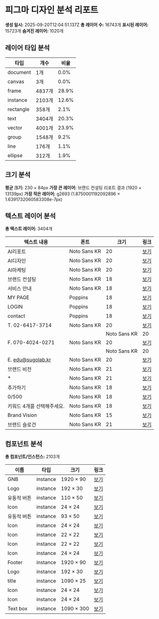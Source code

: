 # 피그마 디자인 분석 리포트

**생성 일시:** 2025-09-20T12:04:51.137Z
**총 레이어 수:** 16743개
**표시된 레이어:** 15723개
**숨겨진 레이어:** 1020개

## 레이어 타입 분석

| 타입 | 개수 | 비율 |
|------|------|------|
| document | 1개 | 0.0% |
| canvas | 3개 | 0.0% |
| frame | 4837개 | 28.9% |
| instance | 2103개 | 12.6% |
| rectangle | 358개 | 2.1% |
| text | 3404개 | 20.3% |
| vector | 4001개 | 23.9% |
| group | 1548개 | 9.2% |
| line | 176개 | 1.1% |
| ellipse | 312개 | 1.9% |

## 크기 분석

**평균 크기:** 230 × 84px
**가장 큰 레이어:** 브랜드 컨설팅 리포트 결과 (1920 × 13139px)
**가장 작은 레이어:** g2693 (1.8750001192092896 × 1.6391732060583308e-7px)

## 텍스트 레이어 분석

**총 텍스트 레이어:** 3404개

| 텍스트 내용 | 폰트 | 크기 | 링크 |
|-------------|------|------|------|
| AI리포트 | Noto Sans KR | 20 | [보기](https://www.figma.com/design/aAlM1pXOIlBOHPL0yelXUb?node-id=I2%3A3466;5:2123&mode=design) |
| AI디자인 | Noto Sans KR | 20 | [보기](https://www.figma.com/design/aAlM1pXOIlBOHPL0yelXUb?node-id=I2%3A3466;5:2125&mode=design) |
| AI마케팅 | Noto Sans KR | 20 | [보기](https://www.figma.com/design/aAlM1pXOIlBOHPL0yelXUb?node-id=I2%3A3466;5:2126&mode=design) |
| 브랜드 컨설팅 | Noto Sans KR | 18 | [보기](https://www.figma.com/design/aAlM1pXOIlBOHPL0yelXUb?node-id=I2%3A3466;10:1167;5:2206&mode=design) |
| 서비스 안내 | Noto Sans KR | 18 | [보기](https://www.figma.com/design/aAlM1pXOIlBOHPL0yelXUb?node-id=I2%3A3466;62:37767;5:2206&mode=design) |
| MY PAGE | Poppins | 18 | [보기](https://www.figma.com/design/aAlM1pXOIlBOHPL0yelXUb?node-id=I2%3A3466;62:39638&mode=design) |
| LOGIN | Poppins | 18 | [보기](https://www.figma.com/design/aAlM1pXOIlBOHPL0yelXUb?node-id=I2%3A3466;62:39955&mode=design) |
| contact | Poppins | 18 | [보기](https://www.figma.com/design/aAlM1pXOIlBOHPL0yelXUb?node-id=I2%3A3466;62:40271&mode=design) |
| T. 02-6417-3714 | Noto Sans KR | 20 | [보기](https://www.figma.com/design/aAlM1pXOIlBOHPL0yelXUb?node-id=I2%3A3467;9:811&mode=design) |
| | | Noto Sans KR | 20 | [보기](https://www.figma.com/design/aAlM1pXOIlBOHPL0yelXUb?node-id=I2%3A3467;9:818&mode=design) |
| F. 070-4024-0271 | Noto Sans KR | 20 | [보기](https://www.figma.com/design/aAlM1pXOIlBOHPL0yelXUb?node-id=I2%3A3467;9:817&mode=design) |
| | | Noto Sans KR | 20 | [보기](https://www.figma.com/design/aAlM1pXOIlBOHPL0yelXUb?node-id=I2%3A3467;9:819&mode=design) |
| E. edu@sugolab.kr | Noto Sans KR | 20 | [보기](https://www.figma.com/design/aAlM1pXOIlBOHPL0yelXUb?node-id=I2%3A3467;9:816&mode=design) |
| 브랜드 비전 | Noto Sans KR | 21 | [보기](https://www.figma.com/design/aAlM1pXOIlBOHPL0yelXUb?node-id=I2%3A3471;40:13919&mode=design) |
| * | Noto Sans KR | 21 | [보기](https://www.figma.com/design/aAlM1pXOIlBOHPL0yelXUb?node-id=I2%3A3471;56:2658&mode=design) |
| 추가하기 | Noto Sans KR | 18 | [보기](https://www.figma.com/design/aAlM1pXOIlBOHPL0yelXUb?node-id=I2%3A3471;56:6173&mode=design) |
| 0/500 | Noto Sans KR | 18 | [보기](https://www.figma.com/design/aAlM1pXOIlBOHPL0yelXUb?node-id=I2%3A3471;40:13922&mode=design) |
| 키워드 4개를 선택해주세요. | Noto Sans KR | 18 | [보기](https://www.figma.com/design/aAlM1pXOIlBOHPL0yelXUb?node-id=I2%3A3471;40:13923&mode=design) |
| Brand Vision | Noto Sans KR | 15 | [보기](https://www.figma.com/design/aAlM1pXOIlBOHPL0yelXUb?node-id=I2%3A3472;24:3935&mode=design) |
| 브랜드 슬로건 | Noto Sans KR | 21 | [보기](https://www.figma.com/design/aAlM1pXOIlBOHPL0yelXUb?node-id=I2%3A3474;40:13919&mode=design) |

## 컴포넌트 분석

**총 컴포넌트/인스턴스:** 2103개

| 이름 | 타입 | 크기 | 링크 |
|------|------|------|------|
| GNB | instance | 1920 × 90 | [보기](https://www.figma.com/design/aAlM1pXOIlBOHPL0yelXUb?node-id=2%3A3466&mode=design) |
| Logo | instance | 192 × 30 | [보기](https://www.figma.com/design/aAlM1pXOIlBOHPL0yelXUb?node-id=I2%3A3466;5:2025&mode=design) |
| 유동적 버튼 | instance | 110 × 50 | [보기](https://www.figma.com/design/aAlM1pXOIlBOHPL0yelXUb?node-id=I2%3A3466;10:1167&mode=design) |
| Icon | instance | 24 × 24 | [보기](https://www.figma.com/design/aAlM1pXOIlBOHPL0yelXUb?node-id=I2%3A3466;10:1167;5:2205&mode=design) |
| 유동적 버튼 | instance | 93 × 50 | [보기](https://www.figma.com/design/aAlM1pXOIlBOHPL0yelXUb?node-id=I2%3A3466;62:37767&mode=design) |
| Icon | instance | 24 × 24 | [보기](https://www.figma.com/design/aAlM1pXOIlBOHPL0yelXUb?node-id=I2%3A3466;62:37767;5:2205&mode=design) |
| Icon | instance | 22 × 22 | [보기](https://www.figma.com/design/aAlM1pXOIlBOHPL0yelXUb?node-id=I2%3A3466;62:39637&mode=design) |
| Icon | instance | 22 × 22 | [보기](https://www.figma.com/design/aAlM1pXOIlBOHPL0yelXUb?node-id=I2%3A3466;62:39954&mode=design) |
| Icon | instance | 24 × 24 | [보기](https://www.figma.com/design/aAlM1pXOIlBOHPL0yelXUb?node-id=I2%3A3466;62:40270&mode=design) |
| Footer | instance | 1920 × 90 | [보기](https://www.figma.com/design/aAlM1pXOIlBOHPL0yelXUb?node-id=2%3A3467&mode=design) |
| Logo | instance | 192 × 30 | [보기](https://www.figma.com/design/aAlM1pXOIlBOHPL0yelXUb?node-id=I2%3A3467;9:807&mode=design) |
| title | instance | 1090 × 25 | [보기](https://www.figma.com/design/aAlM1pXOIlBOHPL0yelXUb?node-id=2%3A3471&mode=design) |
| Icon | instance | 24 × 24 | [보기](https://www.figma.com/design/aAlM1pXOIlBOHPL0yelXUb?node-id=I2%3A3471;40:13920&mode=design) |
| Icon | instance | 24 × 24 | [보기](https://www.figma.com/design/aAlM1pXOIlBOHPL0yelXUb?node-id=I2%3A3471;56:6172&mode=design) |
| Text box | instance | 1090 × 300 | [보기](https://www.figma.com/design/aAlM1pXOIlBOHPL0yelXUb?node-id=2%3A3472&mode=design) |

